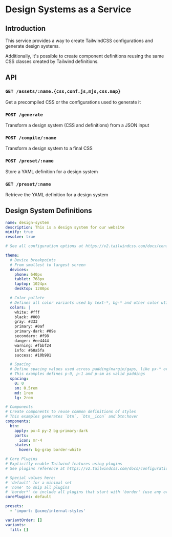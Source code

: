 # Design Systems as a Service

## Introduction

This service provides a way to create TailwindCSS configurations and generate design systems.

Additionally, it's possible to create component definitions reusing the same CSS classes created by Tailwind definitions.

## API

### `GET /assets/:name.{css,conf.js,mjs,css.map}`

Get a precompiled CSS or the configurations used to generate it

### `POST /generate`

Transform a design system (CSS and definitions) from a JSON input

### `POST /compile/:name`

Transform a design system to a final CSS

### `POST /preset/:name`

Store a YAML definition for a design system

### `GET /preset/:name`

Retrieve the YAML definition for a design system

## Design System Definitions

```yaml
name: design-system
description: This is a design system for our website
minify: true
resolve: true

# See all configuration options at https://v2.tailwindcss.com/docs/configuration

theme:
  # Device breakpoints
  # From smallest to largest screen
  devices:
    phone: 640px
    tablet: 768px
    laptop: 1024px
    desktop: 1280px

  # Color pallete
  # Defines all color variants used by text-*, bg-* and other color utilities
  colors: |
    white: #fff
    black: #000
    gray: #333
    primary: #0af
    primary-dark: #09e
    secondary: #f98
    danger: #ee4444
    warning: #fbbf24
    info: #60a5fa
    success: #10b981

  # Spacing
  # Define spacing values used across padding/margin/gaps, like px-* or mt-*
  # This examples defines p-0, p-1 and p-sm as valid paddings
  spacing:
    0: 0
    sm: 0.5rem
    md: 1rem
    lg: 2rem

# Components
# Create components to reuse common definitions of styles
# This examples generates `btn`, `btn__icon` and btn:hover
components:
  btn:
    apply: px-4 py-2 bg-primary-dark
    parts:
      icon: mr-4
    states:
      hover: bg-gray border-white

# Core Plugins
# Explicitly enable Tailwind features using plugins
# See plugins reference at https://v2.tailwindcss.com/docs/configuration#core-plugins

# Special values here:
# 'default' for a minimal set
# 'none' to skip all plugins
# 'border*' to include all plugins that start with 'border' (use any other plugin name)
corePlugins: default

presets:
  - 'import: @acme/internal-styles'

variantOrder: []
variants:
  fill: []

```
